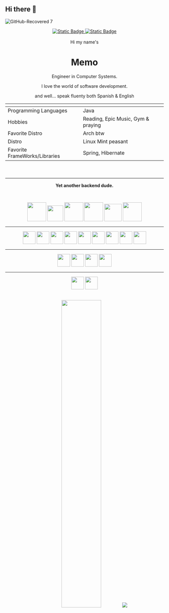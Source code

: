 


## Hi there 👋

<!--
**MemoSainz/MemoSainz** is a ✨ _special_ ✨ repository because its `README.md` (this file) appears on your GitHub profile.

Here are some ideas to get you started:

- 🔭 I’m currently working on ...
- 🌱 I’m currently learning ...
- 👯 I’m looking to collaborate on ...
- 🤔 I’m looking for help with ...
- 💬 Ask me about ...
- 📫 How to reach me: ...
- 😄 Pronouns: ...
- ⚡ Fun fact: ...
-->

<p align="center">

<!-- <img src="https://i.imgur.com/SRKhMEK.png" style="max-height:500px"/> -->


![GitHub-Recovered 7](https://github.com/user-attachments/assets/c5b029f4-4b4e-4dc1-ae1c-c532ebbac9bb)

</p>
<div align='center'>
<a target="_blank" href="https://github.com/MemoSainz/Portfolio">
<img alt="Static Badge" src="https://img.shields.io/badge/Portfolio-blue?style=for-the-badge&logo=googlechrome&logoColor=%23f8f8ff&logoSize=auto&label=Memo%27s&labelColor=%23304674&color=%2382C2FF">
</a>
<a target="_blank" href="https://www.youtube.com/@tioalex-px">
<img alt="Static Badge" src="https://img.shields.io/badge/Tech%20Cult-blue?style=for-the-badge&logo=youtube&logoColor=%23f8f8ff&logoSize=30&label=Memo's&labelColor=%23ec8f16&color=%2300a86b">
</a>
<a>
    <!-- Discord:
    <a target="_blank" href="https://discord.gg/---"><img src="https://dcbadge.limes.pink/api/server/---" alt="" /></a> -->
</a>
</div>
<br>
<div align='center'>
    <span>Hi my name's </span> <span><h1>Memo</h1></span>
    <p>Engineer in Computer Systems. </p>
    <p>I love the world of software development.</p>
    <p>and well... speak fluenty both Spanish & English</p>
    <table>
    <thead>
        <tr>
            <th></th>
            <th></th>
        </tr>
    </thead>
    <tbody>
        <tr>
            <td>Programming Languages</td>
            <td>Java</td>
        </tr>
        <tr>
            <td>Hobbies</td>
            <td>Reading, Epic Music, Gym & praying</td>
        </tr>
        <tr>
            <td>Favorite Distro</td>
            <td>Arch btw</td>
        </tr>
        <tr>
            <td>Distro</td>
            <td>Linux Mint peasant</td>
        </tr>
        <tr>
            <td>Favorite FrameWorks/Libraries</td>
            <td>Spring, Hibernate</td>
        </tr>
    </tbody>
        <thead>
        <tr>
            <th></th>
            <th></th>
        </tr>
    </thead>
</table>

<br>

<hr>
<p> <strong> Yet another backend dude. </strong> </p>

<br>
<p align="center">
<img width="60" src="https://cdn.jsdelivr.net/gh/devicons/devicon@latest/icons/java/java-original.svg" />

<img width="50" src="https://cdn.jsdelivr.net/gh/devicons/devicon@latest/icons/spring/spring-original.svg" />

<img width="60" src="https://cdn.jsdelivr.net/gh/devicons/devicon@latest/icons/hibernate/hibernate-original-wordmark.svg" />

<img width="60" src="https://cdn.jsdelivr.net/gh/devicons/devicon@latest/icons/postgresql/postgresql-plain-wordmark.svg" />
          
<img width="55" src="https://cdn.jsdelivr.net/gh/devicons/devicon@latest/icons/mysql/mysql-original.svg" />

<img width="60" src="https://cdn.jsdelivr.net/gh/devicons/devicon@latest/icons/mariadb/mariadb-original-wordmark.svg" />
          
          
          
          
<hr>

<img width="40" src="https://cdn.jsdelivr.net/gh/devicons/devicon@latest/icons/maven/maven-original.svg" />
          
<img width="40" src="https://cdn.jsdelivr.net/gh/devicons/devicon@latest/icons/docker/docker-original-wordmark.svg" />
          
<img width="40" src="https://cdn.jsdelivr.net/gh/devicons/devicon@latest/icons/postman/postman-original.svg" />

<!-- <br> -->

<img width="40" src="https://cdn.jsdelivr.net/gh/devicons/devicon@latest/icons/intellij/intellij-original.svg" />
          
<!-- <br> -->

<img width="40" src="https://cdn.jsdelivr.net/gh/devicons/devicon@latest/icons/linux/linux-original.svg" />

<img width="40" src="https://cdn.jsdelivr.net/gh/devicons/devicon@latest/icons/ubuntu/ubuntu-original.svg" />

<img width="40" src="https://cdn.jsdelivr.net/gh/devicons/devicon@latest/icons/fedora/fedora-original.svg" />
                    
<img width="40" src="https://cdn.jsdelivr.net/gh/devicons/devicon@latest/icons/windows11/windows11-original.svg" />
          
<img width="40" src="https://cdn.jsdelivr.net/gh/devicons/devicon@latest/icons/git/git-original.svg" />
          
<!-- <img width="40" src="https://cdn.jsdelivr.net/gh/devicons/devicon@latest/icons/bash/bash-original.svg" /> -->

<!-- <img width="40" src="https://cdn.jsdelivr.net/gh/devicons/devicon@latest/icons/powershell/powershell-plain.svg" /> -->

<hr>

<!-- <img width="40" src="https://cdn.jsdelivr.net/gh/devicons/devicon@latest/icons/typescript/typescript-original.svg" /> -->
          
<!-- <img width="40" src="https://cdn.jsdelivr.net/gh/devicons/devicon@latest/icons/javascript/javascript-original.svg" /> -->

<img width="40" src="https://cdn.jsdelivr.net/gh/devicons/devicon@latest/icons/html5/html5-plain-wordmark.svg" />
    
<img width="40" src="https://cdn.jsdelivr.net/gh/devicons/devicon@latest/icons/css3/css3-plain-wordmark.svg" />

<!-- <img width="40" src="https://cdn.jsdelivr.net/gh/devicons/devicon@latest/icons/npm/npm-original-wordmark.svg" /> -->       

<!-- <img width="40" src="https://cdn.jsdelivr.net/gh/devicons/devicon@latest/icons/firebase/firebase-original-wordmark.svg" />  -->

<!-- <img width="40" src="https://cdn.jsdelivr.net/gh/devicons/devicon@latest/icons/railway/railway-original.svg" /> -->

<img width="40" src="https://cdn.jsdelivr.net/gh/devicons/devicon@latest/icons/vscode/vscode-original.svg" />
       
<img width="40" src="https://cdn.jsdelivr.net/gh/devicons/devicon@latest/icons/netlify/netlify-original.svg" />

<hr>

<img width="40" src="https://cdn.jsdelivr.net/gh/devicons/devicon@latest/icons/premierepro/premierepro-original.svg" />
          

<img width="40" src="https://cdn.jsdelivr.net/gh/devicons/devicon@latest/icons/photoshop/photoshop-original.svg" />


          
          
          
  
          

</p>
<br>
          

    
<img height="50%" width="auto" src ="https://github-readme-stats.vercel.app/api/top-langs/?username=memosainz&layout=compact&hide_border=true&theme=darcula&bg_color=00000000&langs_count=6&hide=html">
<img src ="https://github-readme-streak-stats.herokuapp.com?user=memosainz&theme=darcula&hide_border=true&background=FFFFFF00">


</div>


